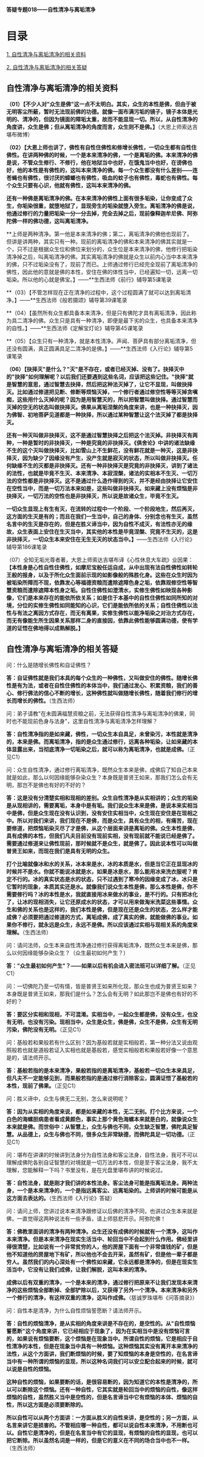 **答疑专题018——自性清净与离垢清净**

# 目录 

[1. 自性清净与离垢清净的相关资料](#自性清净与离垢清净的相关资料)

[2. 自性清净与离垢清净的相关答疑](#自性清净与离垢清净的相关答疑)

## 自性清净与离垢清净的相关资料

**（01）【不少人对"众生是佛"这一点不太明白。其实，众生的本性是佛，但由于被无明客尘所蔽，暂时无法现前佛的功德。就像一面布满污垢的镜子，镜子本体是光明的、清净的，但因为镜面的障垢太重，故而不能显现一切。所以，从自性清净的角度讲，众生是佛；但从离垢清净的角度而言，众生则不是佛。】**（大恩上师索达吉堪布微博）

**（02）【大恩上师也讲了，佛性有自性住佛性和修增长佛性，一切众生都有自性住佛性。在讲两种佛的时候，一个是本来清净的佛，一个是离垢的佛。本来清净的佛是说，不管众生修行、不修行，他在地狱当中也好，在饿鬼当中也好，在谤佛也好，他的本性是有佛性的，这叫本来清净的佛。每一个众生都没有什么差别——连苍蝇也有佛性，很讨厌的蟑螂也有佛性，吸血的蚊子也有佛性，毒蛇也有佛性。每个众生只要有心识，他就有佛性，这叫本来清净的佛。**

**还有一种佛是离垢清净的佛。在本来清净的佛性上面有很多垢染，让你变成了众生，你垢染很重，就堕地狱了，显现旁生的垢染就堕入旁生。离垢清净的佛是说，他通过修行的力量把垢染一分一分去掉，完全去掉之后，现前像释迦牟尼佛、阿弥陀佛一样的佛功德，这叫离垢清净。**

**上师是两种清净。第一他是本来清净的佛；第二，离垢清净的佛他也现前了。但讲是讲两种，其实只有一种。现前的离垢清净的佛和本来清净的佛其实就是一个，只不过是根据众生位和佛位来划分的，众生位是本来清净的佛，他修行把垢染清净掉之后，叫离垢清净的佛。其实离垢清净的佛就是众生以前内心当中本来清净的佛，只不过垢染没有了，现前了而已。上师通过修行已经完全现前了离垢清净的佛性，因此他的意就是佛的本性，安住在佛的体性当中，已经遍知一切，远离一切垢染。所以他的心就是佛宝。】——**生西法师《前行》辅导第5课笔录

**（03）【不管怎样现在正在清净的过程中，这个过程圆满了就可以达到离垢清净。】——**生西法师《般若摄颂》辅导第39课笔录

**（04）【虽然所有众生都具备本来清净，但是只有佛陀才具有离垢清净，因此称为具二清净的佛。众生只是具有一种清净，即便是最下劣的众生，也具备本来清净的自性。】——**生西法师《定解宝灯论》辅导第45课笔录

**（05）【众生只有一种清净，就是本性清净。声闻、菩萨具有部分离垢清净，但还没有圆满，真正圆满具足二清净的是佛。】——**生西法师《入行论》辅导第5课笔录

**（06）【抉择灭"是什么？"灭"是不存在，或者已经灭掉、没有了。抉择灭中的"抉择"如何理解呢？以后我们还要遇到这些名词，应该把这些记住。"抉择"就是智慧的意思，通过智慧去抉择，然后把这种法灭掉了，让它不显现，叫做抉择灭。比如通过修道把见断、修断等烦恼灭掉，一个修行者通过修空性等等灭掉贪嗔痴，这些用什么灭掉的呢？因为是用智慧灭的，所以把智慧叫做抉择。通过智慧而灭掉的空无的状态叫做抉择灭。佛果从离垢涅槃的角度来讲，也是一种抉择灭，因为佛智、初地菩萨见道都是一种抉择，所以通过某种智慧让这个法灭掉了都是抉择灭。**

**还有一种灭叫做非抉择灭，这不是通过智慧抉择之后把这个法灭掉。非抉择灭有两种，一种是暂时的非抉择灭，一种是究竟的非抉择灭。《俱舍论》中讲的诸法缺缘不生的这个灭叫做抉择灭，比如雪山上不生鲜花，没有鲜花就是一种灭，这是非抉择灭，因为缺少了因缘没有产生，没产生就是寂灭的状态，所以叫做非抉择灭。任何缺缘不生的灭都是非抉择灭。还有一种非抉择灭是究竟的非抉择灭，讲到了诸法的法性，也就是毕竟不生灭、本来清净、本寂涅槃，诸法的实相本不生灭、一切万法的空性都是非抉择灭。这不是通过什么造作得到的灭，并不是经由抉择让它安住在空性当中，而是一切万法本来如是，这些叫做非抉择灭。如来藏上没有烦恼是非抉择灭，一切万法的空性也是非抉择灭，所以说是故诸众生，毕竟不生灭。**

**一切众生显现上有生有灭，在流转的过程中一个阶段、一个阶段地生，然后再灭，这方面的生灭是有的；而且在我们一生当中，自己的身体、分别念也有生灭，虽然名言中的生灭是存在的，但是在胜义谛当中，因为自性不成灭，有法性亦无的缘故，众生表面上安住在生灭当中，其实他的本性是毕竟涅槃、究竟不生灭的，这是非抉择灭，一切众生本来安住在无生无灭的状态当中。】**——生西法师《入行论》辅导第186课笔录

（07）全知无垢光尊者著，大恩上师索达吉堪布译《心性休息大车疏》业因果：**【本性身是心性自性住佛性，如摩尼宝般任运自成，从中出现有法自性佛性如转轮王般的报身，以及于所化众生面前示现的如影像般的殊胜化身。这些在众生时因为被垢染所障而不现，依靠发心等福德资粮而遣除遮障色身之垢，依靠观修空性等智慧资粮而遣除遮障本性身之垢。自性住佛性如澄清水，实修生佛性如映现各种影像，它们是本来存在的能依所依关系；如是住于本基中的自性住佛性如同所知的对境，分位的实修生佛性如同能知的心识，它们是能依所依的关系；自性住佛性以法性与有法之离因方式存在，而无有离果，实修生佛性以能净垢染之对治方式存在，而无有像能生所生因果关系那样二身的直接因，依靠此佛性能够圆满功德，使有学道的证悟在佛地得以成熟解脱。】**

## 自性清净与离垢清净的相关答疑

问：什么是随增长佛性和自证佛性？

**答：自证佛性就是我们本具的每个众生的一种佛性，又叫做安住的佛性。随增长佛性是有为法，或者在自性住佛性的本体当中，我们通过发心、积累资粮，我们的善心、修行佛法的信心不断的增长，这种佛性就叫做随增长佛性，随着我们修行的增长而增长的佛性。**（生西法师）

问：弟子请教"在未圆满福慧资粮之前，无法获得自性清净与离垢清净的佛果，同时也不能现前色身与法身"，这里自性清净与离垢清净怎样理解？

**答：自性清净指的是如来藏，佛性，一切众生本自具足，未曾染污，本性就是清净的，本来是佛。而离垢清净，指的是众生通过修行，远离各种垢染，让如来藏的本体显露出来，当彻底清净一切垢染之后，就可以称为离垢清净，也就是成佛。**（正见C1）

问：众生自性清净，通过修行离垢清净，既然众生本来是佛，成佛后了知自己本来就是如此，那么以何因缘能够杂染众生？本身既是普贤王如来，那我们怎么会有无明，那岂不是佛也有好的不好的？

**答：这是没有分清楚实相和现相的差别。众生自性清净是从实相讲的；众生的垢染是从现相讲的，需要离垢，本身中是有垢。我们说众生本来是佛，是说本来实相当中是佛，但是众生现在没有认识到，没有安住实相当中，众生现在安住是在现相之中。所以对我们来讲，我们现在不是佛，而是众生，具有众生的相，有痛苦，现在要修道，把烦恼垢染灭尽了才是佛，从这个层面来讲是离垢的佛。众生本性是佛，具有成佛的本性，但我们凡夫目前没有现前实相，没有现前就不能说已经是佛了。需要通过修道来让佛性现前，那时候就不是众生，就是佛了。因此说本性可以叫做普贤王如来，而现在我们是具有无明的众生。**

**打个比喻就像冰和水的关系，冰本来是水，冰的本质是水，但是当它正在显现冰的时候并不是水。你就不能说冰就是水，如果是冰是水，那么能用冰来洗衣服呢？肯定不行的。冰的真实状态是水的状态，只不过遇到了寒冷的因缘变成了冰，冰只是它暂时的现象，本质其实还是水。就像我们说众生本性是佛，那么本性是佛，你不需要修行吗？冰的本性是水，我就直接用冰来做水的事业，是不行的。只有把冰化了，让冰的现相消失，让它还原成水的状态，才可以用来做淘米洗菜这些事情。众生和佛的关系也是这样的，我们本性是佛，但是现在还是众生的状态，怎么样才能成佛？必须要把通过修道的方式，离垢成佛，成了真实的佛，就能做佛的事业。如果你不修行，就永远是众生，永远不是佛。所以应该通过实相与现相关系的角度来理解。**（生西法师）

问：请问法师，众生本来自性清净通过修行获得离垢清净，既然众生本来是佛，那么以何因缘能够杂染众生？（众生最初如何产生？）

**答："众生最初如何产生"？——如果以后有机会进入密法班可以详细了解。**（正见C1）

问：一切佛陀乃至一切有情，皆是普贤王如来所化现，那众生也成为普贤王如来？本身既是普贤王如来，那我们是什么？怎么会有无明？如此那岂不是佛也有好的不好的？

**答：要区分实相和现相，不可混淆。实相当中，一起众生都是佛，没有众生，也没有无明，也没有污染。现相当中，众生是众生，佛是佛，众生不是佛，众生有无明污染，佛陀没有无明。**（正见C1）

问：基般若和果般若有什么区别？因为基般若就是实相般若，第一种分法又说由观照般若也就是道般若证入实相也就是基般若，感觉实相般若和果般若好像一个意思是的，请法师开示。

**答：基般若指的是本来清净，果般若指的是离垢清净，基般若一切众生本来具足，但凡夫不一定能够见到，而果般若指的是通过修行消除客尘，圆满证悟了基般若的本性，现前了佛果。**（正见C1）

问：胜义谛中，众生与佛无二无别，怎么来说明呢？

**答：因为从实相的角度来说，都是如来藏的本性，无二无别。打个比方来说，一个白色的海螺胆病患者看成黄颜色，事实上那个黄色海螺本来就是白的，就像说众生本来就是佛。而世俗中：从智慧上，众生与佛也不同，众生缺乏智慧，佛陀具足智慧。从品德上，众生与佛也不同，很多众生非常缺德，而佛陀具足一切功德。**（正见C1）

问：堪布在讲课的时候讲到法身分为自性法身和客尘法身，自性法身，我可不可以理解成佛陀各别自证智慧的对境就是一切万法的本性，但是至于客尘法身，我不太理解，您能解释一下吗？书里没有，是在光盘里堪布讲的时候说过。

**答：自性法身，就是刚才我们讲的本性法身。客尘法身可能是指离垢法身。两种法身，一个是本来清净的，一个是指远离客尘、远离垢染的。上师讲的时候可能是从这方面去表达的。**（生西法师《入行论》答疑）

问：请问上师，您讲过说本来清净跟修证以后佛的清净不同，也讲过众生本来就是佛，一直觉得这两种说法有一些矛盾，请上师慈悲开示。阿弥陀佛！

**答：佛教里面讲的清净有两种清净。众生还没有成佛的时候就有一个清净，这叫作本来清净。但是本来清净在现实生活当中、轮回当中不会起到什么作用。佛经里讲得很清楚，比如说有一个非常贫穷的人，他的房屋下面有一个非常值钱的矿，但是他不知道他的房屋地下有矿，所以他也不会去开采，虽然有矿，但是他一辈子都是穷人。虽然我们的内心深处有一个佛性如来藏，它永远都是清净的，但是在现实生活当中，它没有让我们成佛，让我们解脱，这叫本来的清净。**

**成佛以后有双重的清净，一个是本来的清净，通过修行把原来不让我们发现本来清净的这些烦恼全部断掉、全部铲除以后，又获得了另外一个清净。本来清净和另外一个修行的清净，有这样双重的清净，这叫作成佛。**（慈诚罗珠堪布《问答摘录》）

问：自性本是清净，为什么自性烦恼誓愿断？请法师开示。

**答：自性的烦恼清净，是从实相的角度来讲是不存在的，是空性的。从"自性烦恼誓愿断"这个角度来讲，它已经相应于现象了，因为在实相当中是没有烦恼可言的，如果说有烦恼要断，这个烦恼是在现象当中。所谓自性的烦恼，它是相应于自性清净的本性，但是在现象当中具有一种烦恼。这种烦恼其实没有离开本来清净的法性，从这个方面讲，我们断烦恼的时候，要了知烦恼的本身是空性的，在名言谛当中有一种所谓的烦恼的显现，所以这种名词我们可以安立配合起来的时候，就可以说是自性的烦恼。**

**这种自性的烦恼，如果要断的话，是很容易断的，因为知道它的本性是清净的，所以可以断除这个烦恼。还有一种自性，它其实就是轮回当中的烦恼的自性，像这样烦恼的自性，虽然胜义当中是空性的，但是名言谛当中它有烦恼的本体、烦恼的自性，所以这方面是必须要断除的。**

**所以自性可以从两个方面讲：一方面从胜义的自性来讲，是空性的；另一方面，从名言来讲它是损害的。不管相应哪一种自性，都可以说自性本来清净，不用断也可以。自性它是清净的，但是在名言当中有它的显现，有烦恼的自性的显现，也可以把它断除。所以虽然名词是一样的，但是它的意义在不同的场合当中也不一样。**（生西法师）
